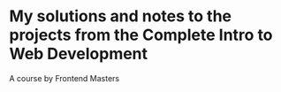# My solutions and notes to the projects from the Complete Intro to Web Development
A course by Frontend Masters